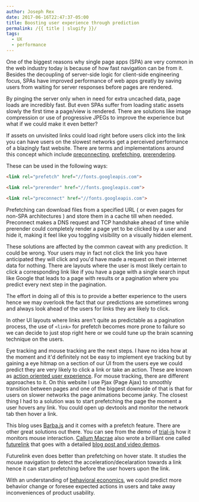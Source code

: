 ```yaml
---
author: Joseph Rex
date: 2017-06-16T22:47:37-05:00
title: Boosting user experience through prediction
permalink: /{{ title | slugify }}/
tags:
  - UX
  - performance
---
```


One of the biggest reasons why single page apps (SPA) are very common in the web industry today is because of how fast navigation can be from it. Besides the decoupling of server-side logic for client-side engineering focus, SPAs have improved performance of web apps greatly by saving users from waiting for server responses before pages are rendered.
<!--more-->

By pinging the server only when in need for extra uncached data, page loads are incredibly fast. But even SPAs suffer from loading static assets slowly the first time a page/view is rendered. There are solutions like image compression or use of progressive JPEGs to improve the experience but what if we could make it even better?

If assets on unvisited links could load right before users click into the link you can have users on the slowest networks get a perceived performance of a blazingly fast website. There are terms and implementations around this concept which include [preconnecting][1], [prefetching][2], [prerendering][3].

These can be used in the following ways:

```html
<link rel="prefetch" href="//fonts.googleapis.com">
```

```html
<link rel="prerender" href="//fonts.googleapis.com">
```

```html
<link rel="preconnect" href="//fonts.googleapis.com">
```

Prefetching can download files from a specified URL ( or even pages for non-SPA architectures ) and store them in a cache till when needed. Preconnect makes a DNS request and TCP handshake ahead of time while prerender could completely render a page yet to be clicked by a user and hide it, making it feel like you toggling visibility on a visually hidden element.

These solutions are affected by the common caveat with any prediction. It could be wrong. Your users may in fact not click the link you have anticipated they will click and you'd have made a request on their internet data for nothing. There are layouts where the user is most likely certain to click a corresponding link like if you have a page with a single search input like Google that leads to a page with results or a pagination where you predict every next step in the pagination.

The effort in doing all of this is to provide a better experience to the users hence we may overlook the fact that our predictions are sometimes wrong and always look ahead of the users for links they are likely to click.

In other UI layouts where links aren't quite as predictable as a pagination process, the use of `<link>` for prefetch becomes more prone to failure so we can decide to just stop right here or we could tune up the brain scanning technique on the users.

Eye tracking and mouse tracking are the next steps. I have no idea how at the moment and it'd definitely not be easy to implement eye tracking but by gaining a eye hitmap on a section of our UI from the users eye we could predict they are very likely to click a link or take an action. These are known as [action oriented user experience][4]. For mouse tracking, there are different approaches to it. On this website I use Pjax (Page Ajax) to smoothly transition between pages and one of the biggest downside of that is that for users on slower networks the page animations become janky. The closest thing I had to a solution was to start prefetching the page the moment a user hovers any link. You could open up devtools and monitor the network tab then hover a link.

This blog uses [Barba.js][5] and it comes with a prefetch feature. There are other great solutions out there. You can see from the demo of [trial-js][6] how it monitors mouse interaction. [Callum Macrae][7] also wrote a brilliant one called [futurelink][8] that goes with a detailed [blog post and video demos][9].

Futurelink even does better than prefetching on hover state. It studies the mouse navigation to detect the acceleration/decelaration towards a link hence it can start prefetching before the user hovers upon the link.

With an understanding of [behavioral economics][10], we could predict more behavior change or foresee expected actions in users and take away inconveniences of product usability.

[1]: https://www.igvita.com/2015/08/17/eliminating-roundtrips-with-preconnect/
[2]: https://css-tricks.com/prefetching-preloading-prebrowsing/
[3]: https://www.youtube.com/watch?v=Msqs1jIzgo4
[4]: http://www.freepatentsonline.com/y2013/0159408.html
[5]: http://barbajs.org
[6]: https://markocen.github.io/trialjs/trial-js.html
[7]: https://twitter.com/callumacrae
[8]: https://github.com/SamKnows/futurelink
[9]: https://blog.samknows.com/intelligent-page-preloading-with-futurelink-c1de25449dee
[10]: http://oreilly.com/go/behavior-change
